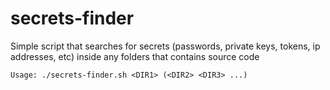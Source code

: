 # secrets-finder
Simple script that searches for secrets (passwords, private keys, tokens, ip addresses, etc) inside any folders that contains source code

```
Usage: ./secrets-finder.sh <DIR1> (<DIR2> <DIR3> ...)
```


